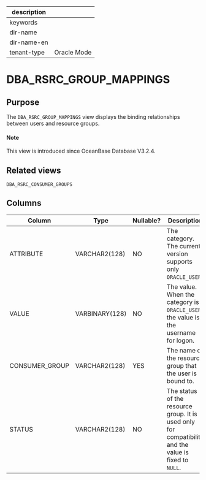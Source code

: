 |description||
|---|---|
|keywords||
|dir-name||
|dir-name-en||
|tenant-type|Oracle Mode|

# DBA_RSRC_GROUP_MAPPINGS

## Purpose

The `DBA_RSRC_GROUP_MAPPINGS` view displays the binding relationships between users and resource groups.

<main id="notice" type='explain'>
  <h4>Note</h4>
  <p>This view is introduced since OceanBase Database V3.2.4. </p>
</main>

## Related views

`DBA_RSRC_CONSUMER_GROUPS`

## Columns

| Column | Type | Nullable? | Description |
|----------------|----------------|------------|-----------------------------------|
| ATTRIBUTE | VARCHAR2(128) | NO | The category. The current version supports only `ORACLE_USER`.  |
| VALUE | VARBINARY(128) | NO | The value. When the category is `ORACLE_USER`, the value is the username for logon.  |
| CONSUMER_GROUP | VARCHAR2(128) | YES | The name of the resource group that the user is bound to.  |
| STATUS | VARCHAR2(128) | NO | The status of the resource group. It is used only for compatibility and the value is fixed to `NULL`.  |
